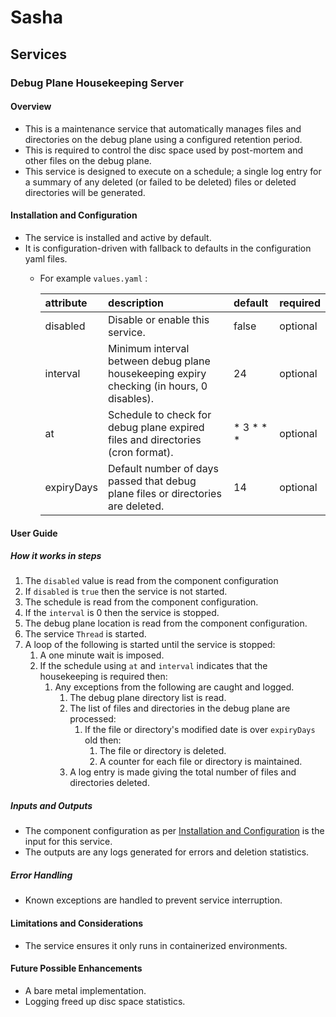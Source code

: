# Sasha

## Services

### Debug Plane Housekeeping Server

#### Overview

- This is a maintenance service that automatically manages files and directories on the debug plane using a configured retention period.
- This is required to control the disc space used by post-mortem and other files on the debug plane.
- This service is designed to execute on a schedule; a single log entry for a summary of any deleted (or failed to be deleted) files or deleted directories will be generated.

#### Installation and Configuration

- The service is installed and active by default.
- It is configuration-driven with fallback to defaults in the configuration yaml files.
  - For example `values.yaml` :

    |attribute|description|default|required|
    |:--------|:----------|:------|:-------|
    |disabled|Disable or enable this service.|false|optional|
    |interval|Minimum interval between debug plane housekeeping expiry checking (in hours, 0 disables).|24|optional|
    |at|Schedule to check for debug plane expired files and directories (cron format).|* 3 * * *|optional|
    |expiryDays|Default number of days passed that debug plane files or directories are deleted.|14|optional|

#### User Guide

##### How it works in steps

1. The `disabled` value is read from the component configuration
2. If `disabled` is `true` then the service is not started.
3. The schedule is read from the component configuration.
4. If the `interval` is 0 then the service is stopped.
5. The debug plane location is read from the component configuration.
6. The service `Thread` is started.
7. A loop of the following is started until the service is stopped:
    1. A one minute wait is imposed.
    2. If the schedule using `at` and `interval` indicates that the housekeeping is required then:
        1. Any exceptions from the following are caught and logged.
            1. The debug plane directory list is read.
            2. The list of files and directories in the debug plane are processed:
                1. If the file or directory's modified date is over `expiryDays` old then:
                    1. The file or directory is deleted.
                    2. A counter for each file or directory is maintained.
            3. A log entry is made giving the total number of files and directories deleted.

##### Inputs and Outputs

- The component configuration as per [Installation and Configuration](#installation-and-configuration) is the input for this service.
- The outputs are any logs generated for errors and deletion statistics.

##### Error Handling

- Known exceptions are handled to prevent service interruption.

#### Limitations and Considerations

- The service ensures it only runs in containerized environments.

#### Future Possible Enhancements

- A bare metal implementation.
- Logging freed up disc space statistics.
